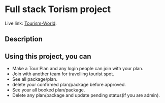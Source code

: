 # Full stack Torism project

Live link:  [Tourism-World](https://our-world-d351c.web.app/).

## Description


## Using this project, you can

* Make a Tour Plan and any login people can join with your plan.
* Join with another team for travelling tourist spot.
* See all package/plan. 
* delete your confirmed plan/package before approved.
* See your all booked plan/package.
* Delete any plan/package and update pending status(if you are admin).
